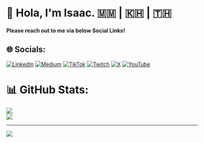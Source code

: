 # 👋 Hola, I'm Isaac. 🇲🇲 | 🇰🇭 | 🇹🇭

#### Please reach out to me via below Social Links!


## 🌐 Socials:
[![LinkedIn](https://img.shields.io/badge/LinkedIn-%230077B5.svg?logo=linkedin&logoColor=white)](https://linkedin.com/in/isaac-talb) [![Medium](https://img.shields.io/badge/Medium-12100E?logo=medium&logoColor=white)](https://medium.com/@isaactalb) [![TikTok](https://img.shields.io/badge/TikTok-%23000000.svg?logo=TikTok&logoColor=white)](https://tiktok.com/@isaac.talb) [![Twitch](https://img.shields.io/badge/Twitch-%239146FF.svg?logo=Twitch&logoColor=white)](https://twitch.tv/isaactalb) [![X](https://img.shields.io/badge/X-black.svg?logo=X&logoColor=white)](https://x.com/IsaacTalb) [![YouTube](https://img.shields.io/badge/YouTube-%23FF0000.svg?logo=YouTube&logoColor=white)](https://youtube.com/@https://www.youtube.com/channel/UCLVg5X-Xfe75KgDfJvi7XCQ) 

# 📊 GitHub Stats:
![](https://github-readme-streak-stats.herokuapp.com/?user=IsaacTalb&theme=dark&hide_border=false)<br/>
![](https://github-readme-stats.vercel.app/api/top-langs/?username=IsaacTalb&theme=dark&hide_border=false&include_all_commits=true&count_private=true&layout=compact)


---
[![](https://visitcount.itsvg.in/api?id=IsaacTalb&icon=0&color=0)](https://visitcount.itsvg.in)
